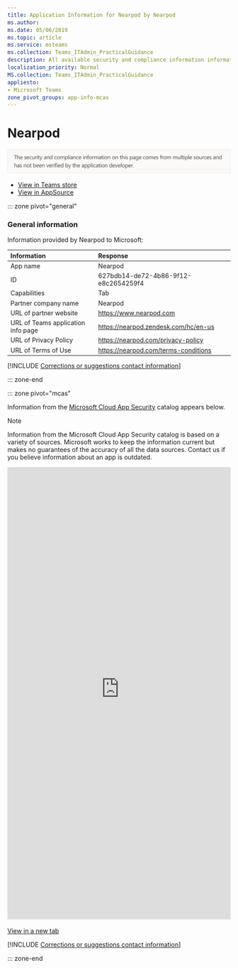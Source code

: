 ```yaml
---
title: Application Information for Nearpod by Nearpod
ms.author: 
ms.date: 05/06/2019
ms.topic: article
ms.service: msteams
ms.collection: Teams_ITAdmin_PracticalGuidance
description: All available security and compliance information information for Nearpod, its data handling policies, its Microsoft Cloud App Security app catalog information, and security/compliance information in the CSA STAR registry.
localization_priority: Normal
MS.collection: Teams_ITAdmin_PracticalGuidance
appliesto:
- Microsoft Teams
zone_pivot_groups: app-info-mcas
---
```

# Nearpod

<p></p><img alt="Non-attested image" src="./images/unattested.png" width="650"/>

* <a href="https://teams.microsoft.com/l/app/627bdb14-de72-4b86-9f12-e8c2654259f4" target="_blank">View in Teams store</a>
* <a href="https://appsource.microsoft.com/en-us/product/office/WA104381098" target="_blank">View in AppSource</a>

::: zone pivot="general"

### General information

Information provided by Nearpod to Microsoft:

| **Information** | **Response** |
|:----------------|:-------------|
| App name | Nearpod |
| ID | 627bdb14-de72-4b86-9f12-e8c2654259f4 |
| Capabilities | Tab |
| Partner company name | Nearpod |
| URL of partner website | <https://www.nearpod.com> |
| URL of Teams application info page | <https://nearpod.zendesk.com/hc/en-us> |
| URL of Privacy Policy | <https://nearpod.com/privacy-policy> |
| URL of Terms of Use | <https://nearpod.com/terms-conditions> |

 [!INCLUDE [Corrections or suggestions contact information](./includes/corrections-or-suggestions.md)]

::: zone-end


::: zone pivot="mcas"

Information from the [Microsoft Cloud App Security](https://www.microsoft.com/en-us/enterprise-mobility-security/cloud-app-security) catalog appears below.

> [!NOTE]
> Information from the Microsoft Cloud App Security catalog is based on a variety of sources. Microsoft works to keep the information current but makes no guarantees of the accuracy of all the data sources. Contact us if you believe information about an app is outdated.

<iframe height='1020' title='Microsoft Cloud App Security Information' src='https://3ca685143b5b46b4b0e5266dadf2e97c.codepen.website/#/dashboard/35415' frameborder='no'  style='width: 100%;'></iframe>

<a href="https://3ca685143b5b46b4b0e5266dadf2e97c.codepen.website/#/dashboard/35415" target="_blank">View in a new tab</a>

[!INCLUDE [Corrections or suggestions contact information](./includes/corrections-or-suggestions.md)]

::: zone-end

